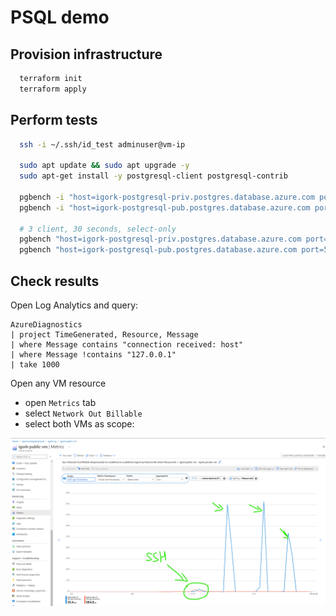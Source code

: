 # PSQL demo

<!-- 
TODO: 
1. output public ips 
2. document ssh-key generation
-->

## Provision infrastructure

```sh
  terraform init
  terraform apply
```

## Perform tests

```sh
  ssh -i ~/.ssh/id_test adminuser@vm-ip

  sudo apt update && sudo apt upgrade -y
  sudo apt-get install -y postgresql-client postgresql-contrib

  pgbench -i "host=igork-postgresql-priv.postgres.database.azure.com port=5432 dbname=exampledb user=psqladmin@igork-postgresql-priv sslmode=require"
  pgbench -i "host=igork-postgresql-pub.postgres.database.azure.com port=5432 dbname=exampledb user=psqladmin@igork-postgresql-pub sslmode=require"

  # 3 client, 30 seconds, select-only
  pgbench "host=igork-postgresql-priv.postgres.database.azure.com port=5432 dbname=exampledb user=psqladmin@igork-postgresql-priv sslmode=require" -c 3 -T 30 -S
  pgbench "host=igork-postgresql-pub.postgres.database.azure.com port=5432 dbname=exampledb user=psqladmin@igork-postgresql-pub sslmode=require" -c 3 -T 30 -S
```

## Check results

Open Log Analytics and query:

```kusto
AzureDiagnostics 
| project TimeGenerated, Resource, Message
| where Message contains "connection received: host"
| where Message !contains "127.0.0.1"
| take 1000
```

Open any VM resource
- open `Metrics` tab
- select `Network Out Billable`
- select both VMs as scope:

![PSQL network](./files/psql_network.png)
